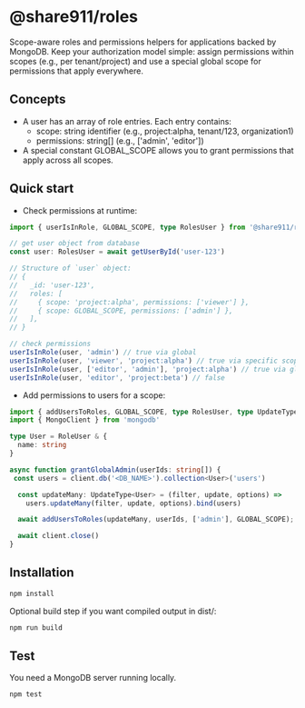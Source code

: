 # @share911/roles
Scope-aware roles and permissions helpers for applications backed by MongoDB. Keep your authorization model simple: assign permissions within scopes (e.g., per tenant/project) and use a special global scope for permissions that apply everywhere.

## Concepts
- A user has an array of role entries. Each entry contains:
  - scope: string identifier (e.g., project:alpha, tenant/123, organization1)
  - permissions: string[] (e.g., ['admin', 'editor'])
- A special constant GLOBAL_SCOPE allows you to grant permissions that apply across all scopes.

## Quick start
- Check permissions at runtime:
```typescript
import { userIsInRole, GLOBAL_SCOPE, type RolesUser } from '@share911/roles'

// get user object from database
const user: RolesUser = await getUserById('user-123')

// Structure of `user` object:
// {
//   _id: 'user-123',
//   roles: [
//     { scope: 'project:alpha', permissions: ['viewer'] },
//     { scope: GLOBAL_SCOPE, permissions: ['admin'] },
//   ],
// }

// check permissions
userIsInRole(user, 'admin') // true via global
userIsInRole(user, 'viewer', 'project:alpha') // true via specific scope
userIsInRole(user, ['editor', 'admin'], 'project:alpha') // true via global
userIsInRole(user, 'editor', 'project:beta') // false
```

- Add permissions to users for a scope:
```typescript
import { addUsersToRoles, GLOBAL_SCOPE, type RolesUser, type UpdateType } from '@share911/roles'
import { MongoClient } from 'mongodb'

type User = RoleUser & {
  name: string
}

async function grantGlobalAdmin(userIds: string[]) {
 const users = client.db('<DB_NAME>').collection<User>('users')

  const updateMany: UpdateType<User> = (filter, update, options) =>
    users.updateMany(filter, update, options).bind(users)

  await addUsersToRoles(updateMany, userIds, ['admin'], GLOBAL_SCOPE);

  await client.close()
}
```

## Installation
```sh
npm install
```

Optional build step if you want compiled output in dist/:
```sh
npm run build
```

## Test
You need a MongoDB server running locally.
```sh
npm test
```
